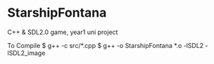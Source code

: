 # StarshipFontana
C++ &amp; SDL2.0 game, year1 uni project

To Compile
$ g++ -c src/*.cpp
$ g++ -o StarshipFontana *.o -lSDL2 -lSDL2_image
